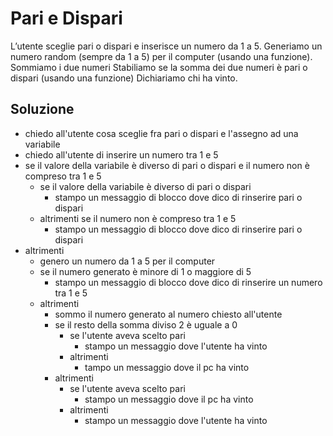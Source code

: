 # Pari e Dispari

L’utente sceglie pari o dispari e inserisce un numero da 1 a 5.
Generiamo un numero random (sempre da 1 a 5) per il computer (usando una funzione).
Sommiamo i due numeri
Stabiliamo se la somma dei due numeri è pari o dispari (usando una funzione)
Dichiariamo chi ha vinto.


## Soluzione

- chiedo all'utente cosa sceglie fra pari o dispari e l'assegno ad una variabile
- chiedo all'utente di inserire un numero tra 1 e 5
- se il valore della variabile è diverso di pari o dispari e il numero non è compreso tra 1 e 5
    - se il valore della variabile è diverso di pari o dispari
        - stampo un messaggio di blocco dove dico di rinserire pari o dispari 
    - altrimenti se il numero non è compreso tra 1 e 5
        - stampo un messaggio di blocco dove dico di rinserire pari o dispari 
- altrimenti
    - genero un numero da 1 a 5 per il computer
    - se il numero generato è minore di 1 o maggiore di 5
        - stampo un messaggio di blocco dove dico di rinserire un numero tra 1 e 5
    - altrimenti
        - sommo il numero generato al numero chiesto all'utente
        - se il resto della somma diviso 2 è uguale a 0
            - se l'utente aveva scelto pari
                - stampo un messaggio dove l'utente ha vinto
            - altrimenti
                - tampo un messaggio dove il pc ha vinto
        - altrimenti
            - se l'utente aveva scelto pari
                - stampo un messaggio dove il pc ha vinto
            - altrimenti
                - stampo un messaggio dove l'utente ha vinto
     